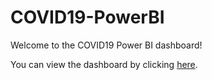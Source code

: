 # COVID19-PowerBI

Welcome to the COVID19 Power BI dashboard!

You can view the dashboard by clicking [here](https://app.powerbi.com/view?r=eyJrIjoiNDY0ZjYxODAtMmZiYS00MmIzLTgwYmQtZTExMjAyZmZjNDhiIiwidCI6ImVhZjYyNGM4LWEwYzQtNDE5NS04N2QyLTQ0M2U1ZDc1MTZjZCIsImMiOjh9).
